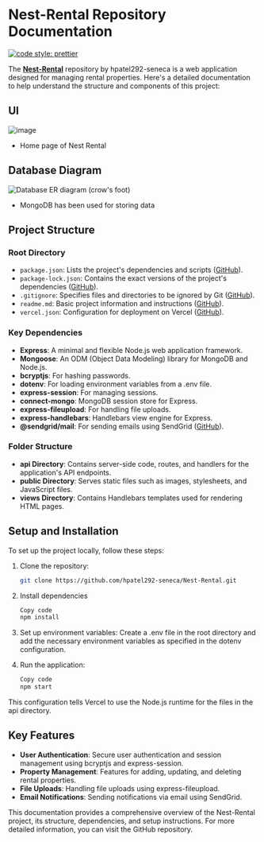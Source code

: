 # Nest-Rental Repository Documentation

[![code style: prettier](https://img.shields.io/badge/code_style-prettier-ff69b4.svg?style=flat-square)](https://github.com/prettier/prettier)

The **[Nest-Rental](https://github.com/hpatel292-seneca/Nest-Rental)** repository by hpatel292-seneca is a web application designed for managing rental properties. Here's a detailed documentation to help understand the structure and components of this project:

## UI
![image](https://github.com/hpatel292-seneca/Nest-Rental/assets/100322816/ec4ed8c2-a448-4111-a777-26a21450b390)
- Home page of Nest Rental

## Database Diagram
![Database ER diagram (crow's foot)](https://github.com/hpatel292-seneca/Nest-Rental/assets/100322816/6a95ea23-0ecd-4431-97f5-5346ba30dd8e)
- MongoDB has been used for storing data


## Project Structure

### Root Directory
- `package.json`: Lists the project's dependencies and scripts ([GitHub](https://github.com/hpatel292-seneca/Nest-Rental/blob/main/package.json)).
- `package-lock.json`: Contains the exact versions of the project's dependencies ([GitHub](https://github.com/hpatel292-seneca/Nest-Rental/blob/main/package-lock.json)).
- `.gitignore`: Specifies files and directories to be ignored by Git ([GitHub](https://github.com/hpatel292-seneca/Nest-Rental/blob/main/.gitignore)).
- `readme.md`: Basic project information and instructions ([GitHub](https://github.com/hpatel292-seneca/Nest-Rental/blob/main/readme.md)).
- `vercel.json`: Configuration for deployment on Vercel ([GitHub](https://github.com/hpatel292-seneca/Nest-Rental/blob/main/vercel.json)).

### Key Dependencies
- **Express**: A minimal and flexible Node.js web application framework.
- **Mongoose**: An ODM (Object Data Modeling) library for MongoDB and Node.js.
- **bcryptjs**: For hashing passwords.
- **dotenv**: For loading environment variables from a .env file.
- **express-session**: For managing sessions.
- **connect-mongo**: MongoDB session store for Express.
- **express-fileupload**: For handling file uploads.
- **express-handlebars**: Handlebars view engine for Express.
- **@sendgrid/mail**: For sending emails using SendGrid ([GitHub](https://github.com/hpatel292-seneca/Nest-Rental#dependencies)).

### Folder Structure
- **api Directory**: Contains server-side code, routes, and handlers for the application's API endpoints.
- **public Directory**: Serves static files such as images, stylesheets, and JavaScript files.
- **views Directory**: Contains Handlebars templates used for rendering HTML pages.

## Setup and Installation
To set up the project locally, follow these steps:

1. Clone the repository:
   ```sh
   git clone https://github.com/hpatel292-seneca/Nest-Rental.git

2. Install dependencies
   ```sh
   Copy code
   npm install

3. Set up environment variables:
   Create a .env file in the root directory and add the necessary environment variables as specified in the dotenv configuration.

4. Run the application:
    ```sh
    Copy code
    npm start

This configuration tells Vercel to use the Node.js runtime for the files in the api directory.

## Key Features
- **User Authentication**: Secure user authentication and session management using bcryptjs and express-session.
- **Property Management**: Features for adding, updating, and deleting rental properties.
- **File Uploads**: Handling file uploads using express-fileupload.
- **Email Notifications**: Sending notifications via email using SendGrid.
  
This documentation provides a comprehensive overview of the Nest-Rental project, its structure, dependencies, and setup instructions. For more detailed information, you can visit the GitHub repository.
